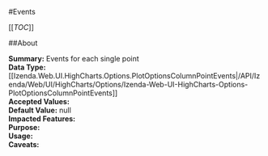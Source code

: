 #Events

[[_TOC_]]

##About

**Summary:**  Events for each single point   
**Data Type:** [[Izenda.Web.UI.HighCharts.Options.PlotOptionsColumnPointEvents|/API/Izenda/Web/UI/HighCharts/Options/Izenda-Web-UI-HighCharts-Options-PlotOptionsColumnPointEvents]]  
**Accepted Values:**   
**Default Value:** null  
**Impacted Features:**   
**Purpose:**   
**Usage:**   
**Caveats:**   

